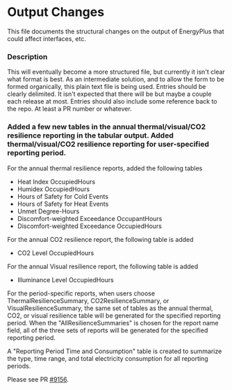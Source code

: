 Output Changes
==============

This file documents the structural changes on the output of EnergyPlus that could affect interfaces, etc.

### Description

This will eventually become a more structured file, but currently it isn't clear what format is best. As an intermediate solution, and to allow the form to be formed organically, this plain text file is being used. Entries should be clearly delimited.  It isn't expected that there will be but maybe a couple each release at most. Entries should also include some reference back to the repo.  At least a PR number or whatever.

### Added a few new tables in the annual thermal/visual/CO2 resilience reporting in the tabular output. Added thermal/visual/CO2 resilience reporting for user-specified reporting period.

For the annual thermal resilience reports, added the following tables
- Heat Index OccupiedHours
- Humidex OccupiedHours
- Hours of Safety for Cold Events
- Hours of Safety for Heat Events
- Unmet Degree-Hours
- Discomfort-weighted Exceedance OccupantHours
- Discomfort-weighted Exceedance OccupiedHours

For the annual CO2 resilience report, the following table is added
- CO2 Level OccupiedHours

For the annual Visual resilience report, the following table is added
- Illuminance Level OccupiedHours

For the period-specific reports, when users choose ThermalResilienceSummary, CO2ResilienceSummary, or VisualResilienceSummary, the same set of tables as the annual thermal, CO2, or visual resilience table will be generated for the specified reporting period. When the "AllResilienceSummaries" is chosen for the report name field, all of the three sets of reports will be generated for the specified reporting period.

A "Reporting Period Time and Consumption" table is created to summarize the type, time range, and total electricity consumption for all reporting periods.

Please see PR [#9156](https://github.com/NREL/EnergyPlus/pull/9156).
